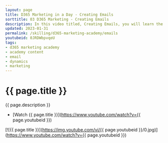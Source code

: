 ```yaml
---
layout: page
title: D365 Marketing in a Day - Creating Emails
sorttitle: 03 D365 Marketing - Creating Emails
description: In this video titled, Creating Emails, you will learn the fundamentals of email marketing inside Dynamics 365 Marketing. You will create emails and learn how to personalize content based on audience. 
updated: 2023-01-31
permalink: /skilling/d365-marketing-academy/emails
youtubeid: 0JRDWbpvqeU
tags: 
- d365 marketing academy
- academy content
- email
- dynamics
- marketing
---
```


# {{ page.title }}

{{ page.description }}

* [Watch {{ page.title }}](https://www.youtube.com/watch?v={{ page.youtubeid }})

[![{{ page.title }}](https://img.youtube.com/vi/{{ page.youtubeid }}/0.jpg)](https://www.youtube.com/watch?v={{ page.youtubeid }})
